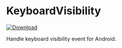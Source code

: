 # KeyboardVisibility

[ ![Download](https://api.bintray.com/packages/seachicken/maven/keyboard-visibility/images/download.svg?version=0.1) ](https://bintray.com/seachicken/maven/keyboard-visibility/0.1/link)

Handle keyboard visibility event for Android.
